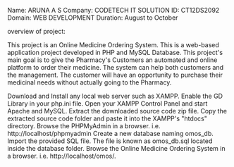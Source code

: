 Name: ARUNA A S
Company: CODETECH IT SOLUTION
ID: CT12DS2092
Domain: WEB DEVELOPMENT
Duration: August to October

overview of project:

This project is an Online Medicine Ordering System. This is a  web-based  application project developed in PHP and MySQL Database. 
This project's main goal is to give the Pharmacy's Customers an automated and online platform to order their medicine. The system can help both customers and the management.
The customer will have an opportunity to purchase their medicinal needs without actually going to the Pharmacy.

Download and Install any local  web server such as XAMPP.
Enable the GD Library in your php.ini file.
Open your XAMPP Control Panel and start Apache and  MySQL.
Extract the downloaded source code zip file.
Copy the extracted source code folder and paste it into the XAMPP's "htdocs" directory.
Browse the PHPMyAdmin in a browser. i.e. http://localhost/phpmyadmin
Create a new database naming omos_db.
Import the provided SQL file. The file is known as omos_db.sql located inside the database folder.
Browse the Online Medicine Ordering System in a browser. i.e. http://localhost/omos/.
